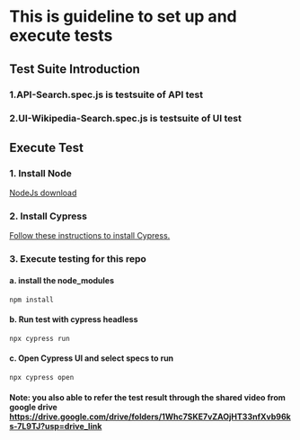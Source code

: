 # This is guideline to set up and execute tests
## Test Suite Introduction 
   ### 1.API-Search.spec.js is testsuite of API test
   ### 2.UI-Wikipedia-Search.spec.js is testsuite of UI test

## Execute Test
### 1. Install Node

[NodeJs download](https://nodejs.org/en/download/)

### 2. Install Cypress

[Follow these instructions to install Cypress.](https://docs.cypress.io/guides/getting-started/installing-cypress)

### 3. Execute testing for this repo

#### a. install the node_modules
```npm install```

#### b. Run test with cypress headless
```npx cypress run```
#### c. Open Cypress UI and select specs to run
```npx cypress open```

#### Note: you also able to refer the test result through the shared video from google drive https://drive.google.com/drive/folders/1Whc7SKE7vZAOjHT33nfXvb96ks-7L9TJ?usp=drive_link 
